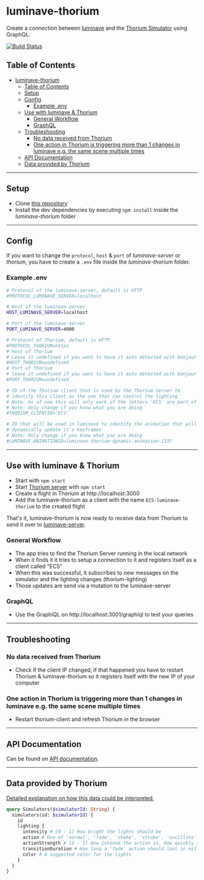 # luminave-thorium

Create a connection between [luminave](https://github.com/NERDDISCO/luminave) and the [Thorium Simulator](https://thoriumsim.com/) using GraphQL.

[![Build Status](https://travis-ci.org/NERDDISCO/luminave-thorium.svg?branch=master)](https://travis-ci.org/NERDDISCO/luminave-thorium)

## Table of Contents

<!-- toc -->

- [luminave-thorium](#luminave-thorium)
  - [Table of Contents](#table-of-contents)
  - [Setup](#setup)
  - [Config](#config)
    - [Example .env](#example-env)
  - [Use with luminave & Thorium](#use-with-luminave--thorium)
    - [General Workflow](#general-workflow)
    - [GraphQL](#graphql)
  - [Troubleshooting](#troubleshooting)
    - [No data received from Thorium](#no-data-received-from-thorium)
    - [One action in Thorium is triggering more than 1 changes in luminave e.g. the same scene multiple times](#one-action-in-thorium-is-triggering-more-than-1-changes-in-luminave-eg-the-same-scene-multiple-times)
  - [API Documentation](#api-documentation)
  - [Data provided by Thorium](#data-provided-by-thorium)

<!-- tocstop -->

---

## Setup

* Clone [this repository](https://github.com/NERDDISCO/luminave-thorium)
* Install the dev dependencies by executing `npm install` inside the *luminave-thorium* folder

---

## Config

If you want to change the `protocol`, `host` & `port` of *luminave-server* or *thorium*, you have to create a `.env` file inside the *luminave-thorium* folder. 

### Example .env

```bash
# Protocol of the luminave-server, default is HTTP
#PROTOCOL_LUMINAVE_SERVER=localhost

# Host of the luminave-server
HOST_LUMINAVE_SERVER=localhost

# Port of the luminave-server
PORT_LUMINAVE_SERVER=4000

# Protocol of Thorium, default is HTTP
#PROTOCOL_THORIUM=https
# Host of Thorium
# Leave it undefined if you want to have it auto detected with bonjour
#HOST_THORIUM=undefined
# Port of Thorium
# leave it undefined if you want to have it auto detected with bonjour
#PORT_THORIUM=undefined

# ID of the Thorium client that is used by the Thorium Server to
# identify this client as the one that can control the lighting
# Note: As of now this will only work if the letters 'ECS' are part of the clientId
# Note: Only change if you know what you are doing
#THORIUM_CLIENTID='ECS'

# ID that will be used in luminave to identify the animation that will be used to 
# dynamically update it's keyframes
# Note: Only change if you know what you are doing
#LUMINAVE_ANIMATIONID=luminave-thorium-dynamic-animation-1337
```

---

## Use with luminave & Thorium

* Start with `npm start`
* Start [Thorium server](https://github.com/Thorium-Sim/thorium) with `npm start`
* Create a flight in Thorium at http://localhost:3000
* Add the luminave-thorium as a client with the name `ECS-luminave-thorium` to the created flight

That's it, luminave-thorium is now ready to receive data from Thorium to send it over to [luminave-server](https://github.com/NERDDISCO/luminave-server). 


### General Workflow

* The app tries to find the Thorium Server running in the local network
* When it finds it it tries to setup a connection to it and registers itself as a client called "ECS"
* When this was successful, it subscribes to new messages on the simulator and the lighting changes (thorium-lighting)
* Those updates are send via a mutation to the luminave-server


### GraphQL

* Use the GraphiQL on http://localhost:3001/graphiql to test your queries

--- 

## Troubleshooting

### No data received from Thorium

* Check if the client IP changed, if that happened you have to restart Thorium & luminave-thorium so it registers itself with the new IP of your computer


### One action in Thorium is triggering more than 1 changes in luminave e.g. the same scene multiple times

* Restart thorium-client and refresh Thorium in the browser



---

## API Documentation

Can be found on [API documentation](docs/API.md).

--- 

## Data provided by Thorium

[Detailed explanation on how this data could be interpreted.](https://github.com/Thorium-Sim/thorium/issues/1645#issuecomment-445867388)

```graphql
query Simulators($simulatorId: String) {
  simulators(id: $simulatorId) {
    id
    lighting {
      intensity # [0 - 1] How bright the lights should be
      action # One of 'normal', 'fade', 'shake', 'strobe', 'oscillate'
      actionStrength # [0 - 1] How intense the action is. How quickly it shakes, or how fast it strobes or oscillates
      transitionDuration # How long a 'fade' action should last in milliseconds
      color # A suggested color for the lights
    }
  }
}
```
